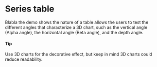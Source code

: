 Series table
============

Blabla the demo shows the nature of a table allows the users to test the different angles that characterize a 3D chart, such as the vertical angle (Alpha angle), the horizontal angle (Beta angle), and the depth angle.

####  Tip
Use 3D charts for the decorative effect, but keep in mind 3D charts could reduce readability.
